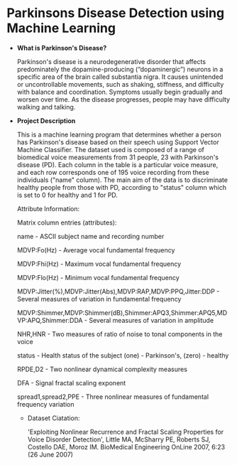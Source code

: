 # Parkinsons Disease Detection using Machine Learning
- **What is Parkinson's Disease?**
  
  Parkinson's disease is a neurodegenerative disorder that affects predominately the dopamine-producing (“dopaminergic”) neurons in a specific area of the brain called substantia nigra. It causes unintended or uncontrollable movements, such as shaking, stiffness, and difficulty with balance and coordination. Symptoms usually begin gradually and worsen over time. As the disease progresses, people may have difficulty walking and talking.

- **Project Description**

  This is a machine learning program that determines whether a person has Parkinson's disease based on their speech using Support Vector Machine Classifier. The dataset used is composed of a range of biomedical voice measurements from 31 people, 23 with Parkinson's disease (PD). Each column in the table is a particular voice measure, and each row corresponds one of 195 voice recording from these individuals ("name" column). The main aim of the data is to discriminate healthy people from those with PD, according to "status" column which is set to 0 for healthy and 1 for PD.

  Attribute Information:
  

  Matrix column entries (attributes):
  
  name - ASCII subject name and recording number

  MDVP:Fo(Hz) - Average vocal fundamental frequency

  MDVP:Fhi(Hz) - Maximum vocal fundamental frequency

  MDVP:Flo(Hz) - Minimum vocal fundamental frequency
  
  MDVP:Jitter(%),MDVP:Jitter(Abs),MDVP:RAP,MDVP:PPQ,Jitter:DDP - Several
  measures of variation in fundamental frequency
  
  MDVP:Shimmer,MDVP:Shimmer(dB),Shimmer:APQ3,Shimmer:APQ5,MDVP:APQ,Shimmer:DDA - Several measures of variation in amplitude
  
  NHR,HNR - Two measures of ratio of noise to tonal components in the voice
  
  status - Health status of the subject (one) - Parkinson's, (zero) - healthy
  
  RPDE,D2 - Two nonlinear dynamical complexity measures
  
  DFA - Signal fractal scaling exponent
  
  spread1,spread2,PPE - Three nonlinear measures of fundamental frequency variation
  

  - Dataset Ciatation:

    'Exploiting Nonlinear Recurrence and Fractal Scaling Properties for Voice Disorder Detection',
Little MA, McSharry PE, Roberts SJ, Costello DAE, Moroz IM.
BioMedical Engineering OnLine 2007, 6:23 (26 June 2007)

